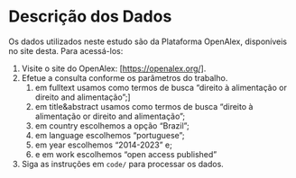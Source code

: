 # Descrição dos Dados
Os dados utilizados neste estudo são da Plataforma OpenAlex,
disponíveis no site desta. Para acessá-los:
1. Visite o site do OpenAlex: [https://openalex.org/].
2. Efetue a consulta conforme os parâmetros do trabalho.
    1) em fulltext usamos como termos de busca “direito à alimentação or direito and alimentação”;]
    2) em title&abstract usamos como termos de busca “direito à alimentação or direito and alimentação”;
    3) em country escolhemos a opção “Brazil”;
    4) em language escolhemos “portuguese”;
    5) em year escolhemos “2014-2023” e;
    6) e em work escolhemos “open access published”
3. Siga as instruções em `code/` para processar os dados.